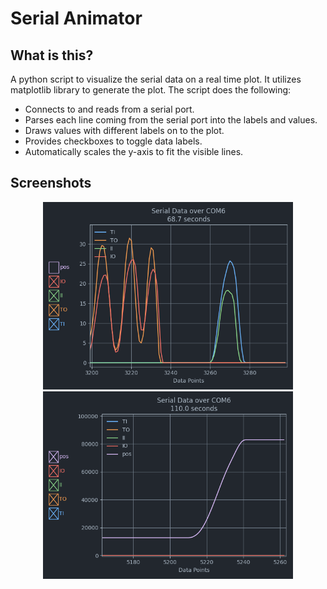 # Serial Animator

## What is this?
A python script to visualize the serial data on a real time plot. It utilizes matplotlib library to generate the plot. The script does the following:

* Connects to and reads from a serial port.
* Parses each line coming from the serial port into the labels and values.
* Draws values with different labels on to the plot.
* Provides checkboxes to toggle data labels.
* Automatically scales the y-axis to fit the visible lines.

## Screenshots
<p align="center">
  <img src="https://github.com/bataseven/serial_animator/blob/master/Screenshots/Serial_Plotter.png" width=400 title="Plot 1">
  <img src="https://github.com/bataseven/serial_animator/blob/master/Screenshots/Serial_Plotter2.png" width="400" title="Plot 2">
</p>



